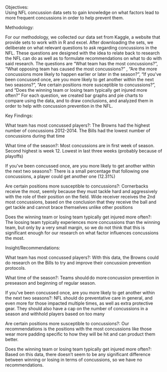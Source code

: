 Objectives:  
Using NFL concussion data sets to gain knowledge on what factors lead to more frequent concussions in order to help prevent them. 

Methodology: 

For our methodology, we collected our data set from Kaggle, a website that provide sets to work with in R and excel. After downloading the sets, we deliberate on what relevant questions to ask regarding concussions in the NFL. These questions are designed with the idea to relate back to research the NFL can do as well as to formulate recommendations on what to do with said research. The questions are “What team has the most concussions?”, “What opposing team has caused the most concussions?” , “Are the more concussions more likely to happen earlier or later in the season?”, “If you've been concussed once, are you more likely to get another within the next two seasons?”, “Are certain positions more susceptible to concussions?”, and “Does the winning team or losing team typically get injured more often?” For each question, we created bar graphs and pie charts to compare using the data, and to draw conclusions, and analyzed them in order to help with concussion prevention in the NFL. 

Key Findings: 

What team has most concussed players?: 
The Browns had the highest number of concussions 2012-2014. The Bills had the lowest number of concussions during that time 

What time of the season?: 
Most concussions are in first week of season. Second highest is week 12. Lowest in last three weeks (probably because of playoffs) 

If you've been concussed once, are you more likely to get another within the next two seasons?: 
There is a small percentage that following one concussions, a player could get another one (12.31%)​

Are certain positions more susceptible to concussions?: 
Cornerbacks receive the most, seemly because they must tackle hard and aggressively with the role of their position on the field. Wide receiver receives the 2nd most concussions, based on the conclusion that they receive the ball and get tackle and cannot brace themselves unlike other positions 

Does the winning team or losing team typically get injured more often?:  
The loosing team typically experiences more concussions than the winning team, but only by a very small margin, so we do not think that this is significant enough for our research on what factor influences concussions the most.  

 

Insight/Recommendations: 

What team has most concussed players?: With this data, the Browns could do research on the Bills to try and improve their concussion prevention protocols.  

What time of the season?: Teams should do more concussion prevention in preseason and beginning of regular season.  

If you've been concussed once, are you more likely to get another within the next two seasons?: NFL should do preventative care in general, and even more for those impacted multiple times, as well as extra protective gear. They should also have a cap on the number of concussions in a season and withhold players based on too many 

Are certain positions more susceptible to concussions?: Our recommendations is the positions with the most concussions like those wear more padding specific to how they will be hit and can product them better. 

Does the winning team or losing team typically get injured more often?: Based on this data, there doesn’t seem to be any significant difference between winning or losing in terms of concussions, so we have no recommendations. 
